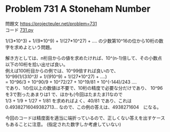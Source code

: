 # Problem 731 A Stoneham Number

問題文 https://projecteuler.net/problem=731  
コード [731.py](731.py)

1/(3\*10^3) + 1/(9\*10^9) + 1/(27\*10^27) + .... の少数第10^16の位から10桁の数字を求めよという問題。  

解き方としては、n桁目からの値を求めたければ、10^(n-1)倍して、その小数点以下の10桁を拾い出せば良い。  
例えば100桁目からの例では、10^99倍すれば良いので、  
10^99(1/(3*10^3) + 1/(9*10^9) + 1/(27*10^27) + ....)  
= 10^96/3 + 10^90/9 + 10^72/27 + 10^19/81 + 10^(-144)/243 ....  
であり、1の位以上の数値は不要で、10桁の精度で必要な分だけであり、
10^96 を3で割ったあまりは1 で、ほかも(今回はたまたま)1なので  
1/3 + 1/9 + 1/27 + 1/81 を求めればよく、40/81 であり、これは 0.49382716049382713... なので、この例の答えは、4938271604　になる。  

今回のコードは精度面を適当に端折っているので、正しくない答えを出すケースもあることに注意。
(指定された数字しか考慮していない)

